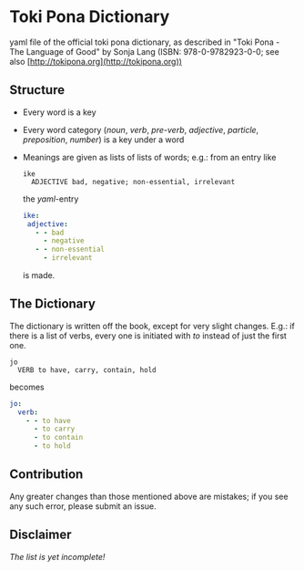 # Toki Pona Dictionary
yaml file of the official toki pona dictionary,
as described in "Toki Pona - The Language of Good" by Sonja Lang (ISBN: 978-0-9782923-0-0; see also [http://tokipona.org](http://tokipona.org))

## Structure
- Every word is a key
- Every word category (*noun*, *verb*, *pre-verb*, *adjective*, *particle*, *preposition*, *number*)
  is a key under a word
- Meanings are given as lists of lists of words; e.g.: from an entry like
  
  ```
  ike
    ADJECTIVE bad, negative; non-essential, irrelevant
  ```
  
  the *yaml*-entry
  
   ```yaml
   ike:
    adjective:
      - - bad
        - negative
      - - non-essential
        - irrelevant
   ```
   is made.
    
## The Dictionary
The dictionary is written off the book, except for very slight changes.
E.g.: if there is a list of verbs, every one is initiated with *to* instead of just the first one.

  ```
  jo
    VERB to have, carry, contain, hold
  ```
  becomes
  ```yaml
  jo:
    verb:
      - - to have
        - to carry
        - to contain
        - to hold
  ```


## Contribution
Any greater changes than those mentioned above are mistakes; if you see any such error, please submit an issue.


## Disclaimer
*The list is yet incomplete!*
